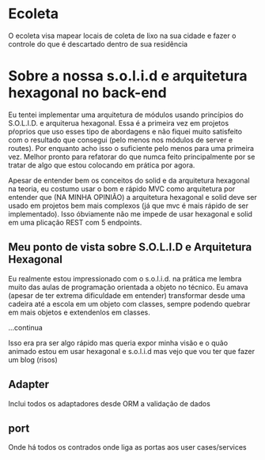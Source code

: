 # Ecoleta

O ecoleta visa mapear locais de coleta de lixo na sua cidade e fazer o controle do que é descartado dentro de sua residência

# Sobre a nossa s.o.l.i.d e arquitetura hexagonal no back-end

Eu tentei implementar uma arquitetura de módulos usando princípios do S.O.L.I.D.
e arquiterua hexagonal.
Essa é a primeira vez em projetos pŕoprios que uso esses tipo de abordagens e não fiquei muito satisfeito com o resultado que consegui (pelo menos nos módulos de server e routes). Por enquanto acho isso o suficiente pelo menos para uma primeira vez. Melhor pronto para refatorar do que numca feito principalmente por se tratar de algo que estou colocando em prática por agora.

Apesar de entender bem os conceitos do solid e da arquitetura hexagonal na teoria, eu costumo usar o bom e rápido MVC como arquitetura por entender que (NA MINHA OPINIÃO) a arquitetura hexagonal e solid deve ser usado em projetos bem mais complexos (já que mvc é mais rápido de ser implementado). Isso óbviamente não me impede de usar hexagonal e solid em uma plicação REST com 5 endpoints.

## Meu ponto de vista sobre S.O.L.I.D e Arquitetura Hexagonal

Eu realmente estou impressionado com o s.o.l.i.d. na prática me lembra muito das aulas de programação orientada a objeto no técnico. Eu amava (apesar de ter extrema dificuldade em entender) transformar desde uma cadeira até a escola em um objeto com classes, sempre podendo quebrar em mais objetos e extendenlos em classes.

...continua

Isso era pra ser algo rápido mas queria expor minha visão e o quão animado estou em usar hexagonal e s.o.l.i.d mas vejo que vou ter que fazer um blog (risos)

## Adapter

Inclui todos os adaptadores desde ORM a validação de dados

## port

Onde há todos os contrados onde liga as portas aos user cases/services
